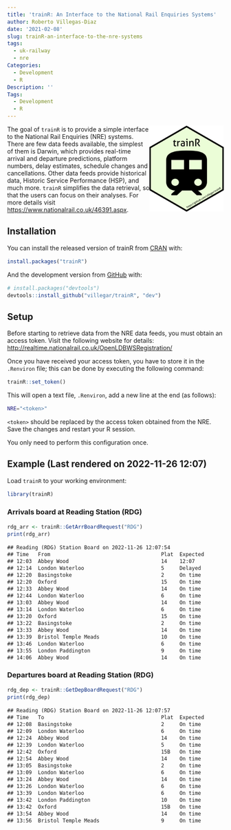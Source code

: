 ```yaml
---
title: 'trainR: An Interface to the National Rail Enquiries Systems'
author: Roberto Villegas-Diaz
date: '2021-02-08'
slug: trainR-an-interface-to-the-nre-systems
tags:
  - uk-railway
  - nre
Categories:
  - Development
  - R
Description: ''
Tags:
  - Development
  - R
---
```


<img src="https://raw.githubusercontent.com/villegar/trainR/main/inst/images/logo.png" alt="logo" align="right" height=200px/>

The goal of `trainR` is to provide a simple interface to the 
National Rail Enquiries (NRE) systems. There are few data feeds 
available, the simplest of them is Darwin, which provides real-time 
arrival and departure predictions, platform numbers, delay estimates, 
schedule changes and cancellations. Other data feeds provide historical 
data, Historic Service Performance (HSP), and much more. `trainR` 
simplifies the data retrieval, so that the users can focus on their 
analyses. For more details visit 
https://www.nationalrail.co.uk/46391.aspx.

## Installation

You can install the released version of trainR from [CRAN](https://CRAN.R-project.org) with:

``` r
install.packages("trainR")
```

And the development version from [GitHub](https://github.com/) with:

``` r
# install.packages("devtools")
devtools::install_github("villegar/trainR", "dev")
```

## Setup
Before starting to retrieve data from the NRE data feeds, you must obtain an access token. 
Visit the following website for details: http://realtime.nationalrail.co.uk/OpenLDBWSRegistration/

Once you have received your access token, you have to store it in the `.Renviron` file; this can be 
done by executing the following command:


```r
trainR::set_token()
```

This will open a text file, `.Renviron`, add a new line at the end (as follows):

```bash
NRE="<token>"
```

`<token>` should be replaced by the access token obtained from the NRE. Save the changes and restart 
your R session.

You only need to perform this configuration once.

## Example (Last rendered on 2022-11-26 12:07)

Load `trainR` to your working environment:

```r
library(trainR)
```

### Arrivals board at Reading Station (RDG)


```r
rdg_arr <- trainR::GetArrBoardRequest("RDG")
print(rdg_arr)
```

```
## Reading (RDG) Station Board on 2022-11-26 12:07:54
## Time   From                                    Plat  Expected
## 12:03  Abbey Wood                              14    12:07
## 12:14  London Waterloo                         5     Delayed
## 12:20  Basingstoke                             2     On time
## 12:20  Oxford                                  15    On time
## 12:33  Abbey Wood                              14    On time
## 12:44  London Waterloo                         6     On time
## 13:03  Abbey Wood                              14    On time
## 13:14  London Waterloo                         6     On time
## 13:20  Oxford                                  15    On time
## 13:22  Basingstoke                             2     On time
## 13:33  Abbey Wood                              14    On time
## 13:39  Bristol Temple Meads                    10    On time
## 13:46  London Waterloo                         6     On time
## 13:55  London Paddington                       9     On time
## 14:06  Abbey Wood                              14    On time
```

### Departures board at Reading Station (RDG)


```r
rdg_dep <- trainR::GetDepBoardRequest("RDG")
print(rdg_dep)
```

```
## Reading (RDG) Station Board on 2022-11-26 12:07:57
## Time   To                                      Plat  Expected
## 12:08  Basingstoke                             2     On time
## 12:09  London Waterloo                         6     On time
## 12:24  Abbey Wood                              14    On time
## 12:39  London Waterloo                         5     On time
## 12:42  Oxford                                  15B   On time
## 12:54  Abbey Wood                              14    On time
## 13:05  Basingstoke                             2     On time
## 13:09  London Waterloo                         6     On time
## 13:24  Abbey Wood                              14    On time
## 13:26  London Waterloo                         6     On time
## 13:39  London Waterloo                         6     On time
## 13:42  London Paddington                       10    On time
## 13:42  Oxford                                  15B   On time
## 13:54  Abbey Wood                              14    On time
## 13:56  Bristol Temple Meads                    9     On time
```
